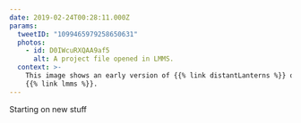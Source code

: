 ```yaml
---
date: 2019-02-24T00:28:11.000Z
params:
  tweetID: "1099465979258650631"
  photos:
    - id: D0IWcuRXQAA9af5
      alt: A project file opened in LMMS.
  context: >-
    This image shows an early version of {{% link distantLanterns %}} opened in
    {{% link lmms %}}.
---
```


Starting on new stuff
